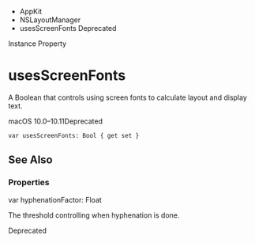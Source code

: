 

- AppKit
- NSLayoutManager
-  usesScreenFonts Deprecated

Instance Property

# usesScreenFonts

A Boolean that controls using screen fonts to calculate layout and display text.

macOS 10.0–10.11Deprecated

``` source
var usesScreenFonts: Bool { get set }
```

## See Also

### Properties

var hyphenationFactor: Float

The threshold controlling when hyphenation is done.

Deprecated

